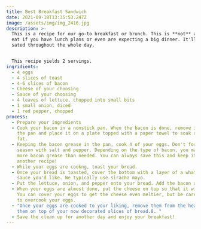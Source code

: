 ```yaml
---
title: Best Breakfast Sandwich
date: 2021-09-18T13:35:53.247Z
image: /assets/img/img_2416.jpg
description: >-
  This is a recipe for our go-to breakfast or brunch. This is **not** a meal to
  eat if you have lunch plans or even are expecting a big dinner. It'll keep you
  sated throughout the whole day. 


  This recipe yields 2 servings.
ingridients:
  - 4 eggs
  - 4 slices of toast
  - 4-6 slices of bacon
  - Cheese of your choosing
  - Sauce of your choosing
  - 4 leaves of lettuce, chopped into small bits
  - 1 small onion, diced
  - 1 red pepper, chopped
process:
  - Prepare your ingredients
  - Cook your bacon in a nonstick pan. When the bacon is done, remove it from
    the pan and place it on a plate topped with a paper towel to soak up the
    fat.
  - Keeping the bacon grease in the pan, cook 4 of your eggs. Don't forget to
    season with salt and pepper. Depending on the type of bacon, you may have
    more bacon grease than needed. You can always save this and keep it for
    another recipe!
  - While your eggs are cookng, toast your bread.
  - Once your bread is toasted, cover the bottom with a layer of a whatever
    sauce you'd like. We typically use siracha mayo.
  - Put the lettuce, onion, and pepper onto your bread. Add the bacon afterwards.
  - When your eggs are almost done, put the cheese on top so that it will melt.
    You can cover your eggs to get the cheese even meltier, but be careful not
    to overcook your eggs.
  - "Once your eggs are cooked to your liking, remove them from the heat. Place
    them on top of your now decorated slices of bread.8. "
  - Save the clean up for another day and enjoy your breakfast!
---
```

